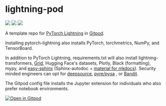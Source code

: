 # lightning-pod
[![](https://img.shields.io/badge/PyTorch_Lightning-Code-informational?style=flat&logo=pytorchlightning&logoColor=white&color=2bbc8a)](#)
[![](https://img.shields.io/badge/Grid-Compute-informational?style=flat&logo=grid.ai&logoColor=white&color=2bbc8a)](#)
[![](https://img.shields.io/badge/Gitpod-DevEnv-informational?style=flat&logo=gitpod&logoColor=white&color=2bbc8a)](#)

A template repo for [PyTorch Lightning](https://www.pytorchlightning.ai/) in [Gitpod](https://www.gitpod.io/).

Installing pytorch-lightning also installs PyTorch, torchmetrics, NumPy, and TensorBoard.

In addition to PyTorch Lightning, requirements.txt will also install lightning-transformers, [Grid](https://www.grid.ai/), Hugging Face's datasets, Plotly, Black (formatting), mypy, and [easy-sphinx](https://github.com/JustinGoheenOrg/easy-sphinx) (Sphinx-autodoc + [material for mkdocs](https://squidfunk.github.io/mkdocs-material/)). Security minded engineers can opt for [deepsource](https://deepsource.io/), [pyre/pysa](https://pyre-check.org/) , or [Bandit](https://github.com/PyCQA/bandit).

The Gitpod config file installs the Jupyter extension for individuals who also prefer notebook environments.

[![Open in Gitpod](https://gitpod.io/button/open-in-gitpod.svg)](https://gitpod.io/#https://github.com/JustinGoheen/lightning-pod)